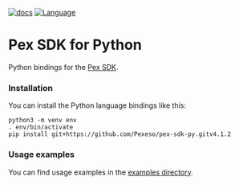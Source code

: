 [![docs](https://img.shields.io/badge/docs-reference-blue.svg)](https://docs.search.pex.com/)
[![Language](https://img.shields.io/badge/Language-Python-blue.svg)](https://python.org/)

# Pex SDK for Python

Python bindings for the [Pex SDK](https://docs.search.pex.com).

### Installation

You can install the Python language bindings like this:


    python3 -m venv env
    . env/bin/activate
    pip install git+https://github.com/Pexeso/pex-sdk-py.gitv4.1.2



### Usage examples

You can find usage examples in the [examples directory](examples).
